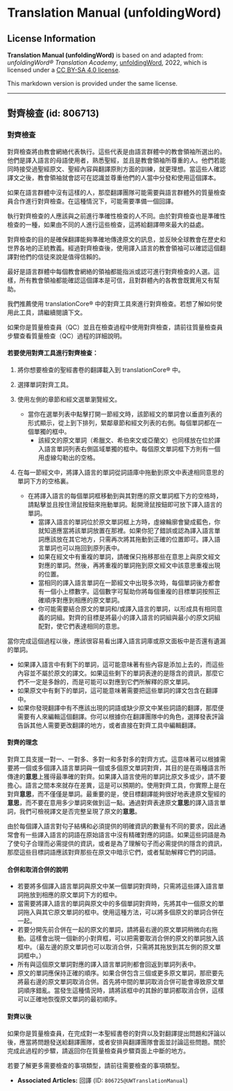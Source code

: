 # Translation Manual (unfoldingWord)

## License Information

**Translation Manual (unfoldingWord)** is based on and adapted from: _unfoldingWord® Translation Academy_, [unfoldingWord](https://unfoldingword.org/utw), 2022, which is licensed under a [CC BY-SA 4.0 license](https://creativecommons.org/licenses/by-sa/4.0/legalcode.en).

This markdown version is provided under the same license.



--------------------------------

## 對齊檢查 (id: 806713)

### 對齊檢查

對齊檢查將由教會網絡代表執行。這些代表是由語言群體中的教會領袖所選出的。他們是譯入語言的母語使用者，熟悉聖經，並且是教會領袖所尊重的人。他們若能同時接受過聖經原文、聖經內容與翻譯原則方面的訓練，就更理想。當這些人確認譯文之後，教會領袖就會認可在認識並尊重他們的人當中分發和使用這個譯本。

如果在語言群體中沒有這樣的人，那麼翻譯團隊可能需要與語言群體外的質量檢查員合作進行對齊檢查。在這種情況下，可能需要準備一個回譯。

執行對齊檢查的人應該與之前進行準確性檢查的人不同。由於對齊檢查也是準確性檢查的一種，如果由不同的人進行這些檢查，這將給翻譯帶來最大的益處。

對齊檢查的目的是確保翻譯能夠準確地傳達原文的訊息，並反映全球教會在歷史和世界各地的正統教義。經過對齊檢查後，使用譯入語言的教會領袖可以確認這個翻譯對他們的信徒來說是值得信賴的。

最好是語言群體中每個教會網絡的領袖都能指派或認可進行對齊檢查的人選。這樣，所有教會領袖都能確認這個譯本是可信，且對群體內的各教會既實用又有幫助。

我們推薦使用 translationCore® 中的對齊工具來進行對齊檢查。若想了解如何使用此工具，請繼續閱讀下文。

如果你是質量檢查員（QC）並且在檢查過程中使用對齊檢查，請前往質量檢查員步驟查看質量檢查（QC）過程的詳細說明。

#### 若要使用對齊工具進行對齊檢查：

1. 將你想要檢查的聖經書卷的翻譯載入到 translationCore® 中。
2. 選擇單詞對齊工具。
3. 使用左側的章節和經文選單瀏覽經文。

    * 當你在選單列表中點擊打開一節經文時，該節經文的單詞會以垂直列表的形式顯示，從上到下排列，緊鄰章節和經文列表的右側。每個單詞都在一個單獨的框中。
        * 該經文的原文單詞（希臘文、希伯來文或亞蘭文）也同樣放在位於譯入語言單詞列表右側區域單獨的框中。每個原文單詞框下方則有一個用虛線勾勒出的空格。
4. 在每一節經文中，將譯入語言的單詞從詞語庫中拖動到原文中表達相同意思的單詞下方的空格裏。

    * 在將譯入語言的每個單詞框移動到與其對應的原文單詞框下方的空格時，請點擊並且按住滑鼠按鈕來拖動單詞。鬆開滑鼠按鈕即可放下譯入語言的單詞。
        * 當譯入語言的單詞位於原文單詞框上方時，虛線輪廓會變成藍色，你就知道應當將該單詞放置在那裡。如果你犯了錯誤或認為譯入語言單詞應該放在其它地方，只需再次將其拖動到正確的位置即可。譯入語言單詞也可以拖回到原列表中。
        * 如果在經文中有重複的單詞，請確保只拖移那些在意思上與原文經文對應的單詞。然後，再將重複的單詞拖到原文經文中該意思重複出現的位置。
        * 當相同的譯入語言單詞在一節經文中出現多次時，每個單詞後方都會有一個小上標數字。這個數字可幫助你將每個重複的目標單詞按照正確順序對應到相應的原文單詞。
        * 你可能需要結合原文的單詞和/或譯入語言的單詞，以形成具有相同意義的詞組。對齊的目標是將最小的譯入語言的詞組與最小的原文詞組配對，使它們表達相同的意思。

當你完成這個過程以後，應該很容易看出譯入語言詞庫或原文面板中是否還有遺漏的單詞。

* 如果譯入語言中有剩下的單詞，這可能意味著有些內容是添加上去的，而這些內容並不屬於原文的譯文。如果這些剩下的單詞表達的是隱含的資訊，那麼它們不一定是多餘的，而是可能可以對應到它們所解釋的原文單詞。
* 如果原文中有剩下的單詞，這可能意味著需要把這些單詞的譯文包含在翻譯中。
* 如果你發現翻譯中有不應該出現的詞語或缺少原文中某些詞語的翻譯，那麼便需要有人來編輯這個翻譯。你可以根據你在翻譯團隊中的角色，選擇發表評論告訴其他人需要更改翻譯的地方，或者直接在對齊工具中編輯翻譯。

#### 對齊的理念

對齊工具支援一對一、一對多、多對一和多對多的對齊方式。這意味著可以根據需要將一個或多個譯入語言單詞與一個或多個原文單詞對齊，其目的是在兩種語言所傳達的**意思**上獲得最準確的對齊。如果譯入語言使用的單詞比原文多或少，請不要擔心。語言之間本來就存在差異，這是可以預期的。使用對齊工具，你實際上是在對齊**意思**，而不僅僅是單詞。最重要的是，使目標翻譯能夠很好地表達原文聖經的**意思**，而不要在意用多少單詞來做到這一點。通過對齊表達原文**意思**的譯入語言單詞，我們可檢視譯文是否完整呈現了原文的**意思**。

由於每個譯入語言對句子結構和必須提供的明確資訊的數量有不同的要求，因此通常會有一些譯入語言的詞語在原始語言中沒有精確對應的詞語。如果這些詞語是為了使句子合理而必需提供的資訊，或者是為了理解句子而必需提供的隱含的資訊，那麼這些目標詞語應該對齊那些在原文中暗示它們，或者幫助解釋它們的詞語。

#### 合併和取消合併的說明

* 若要將多個譯入語言單詞與原文中某一個單詞對齊時，只需將這些譯入語言單詞拖放到相應的原文單詞下方的框中。
* 當需要將譯入語言的單詞與原文中的多個單詞對齊時，先將其中一個原文的單詞拖入與其它原文單詞的框中。使用這種方法，可以將多個原文的單詞合併在一起。
* 若要分開先前合併在一起的原文的單詞，請將最右邊的原文單詞稍微向右拖動。這樣會出現一個新的小對齊框，可以把需要取消合併的原文的單詞放入該框中。（最左邊的原文單詞也可以取消合併，只需將其拖放到其左側的原文單詞框中。）
* 所有與這個原文單詞對應的譯入語言單詞則都會回返到單詞列表中。
* 原文的單詞應保持正確的順序。如果合併包含三個或更多原文單詞，那麽要先將最右邊的原文單詞取消合併。首先將中間的單詞取消合併可能會導致原文單詞順序錯亂。當發生這種情況時，請將該框中的其餘的單詞都取消合併，這樣可以正確地恢復原文單詞的最初順序。

#### 對齊以後

如果你是質量檢查員，在完成對一本聖經書卷的對齊以及對翻譯提出問題和評論以後，應當將問題發送給翻譯團隊，或者安排與翻譯團隊會面並討論這些問題。關於完成此過程的步驟，請返回你在質量檢查員步驟頁面上中斷的地方。

若要了解更多需要檢查的事項類型，請前往需要檢查的事項類型。

* **Associated Articles:** 回譯 (ID: `806725@UWTranslationManual`)

